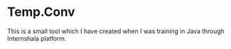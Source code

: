 # Temp.Conv
This is a small tool which I have created when I was training in Java through Internshala platform.
